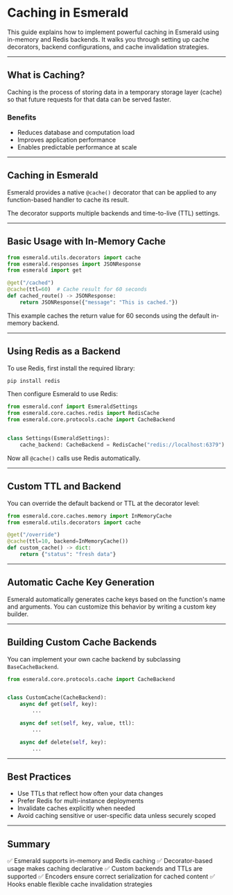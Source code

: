# Caching in Esmerald

This guide explains how to implement powerful caching in Esmerald using in-memory and Redis backends.
It walks you through setting up cache decorators, backend configurations, and cache invalidation strategies.

---

## What is Caching?

Caching is the process of storing data in a temporary storage layer (cache) so that future requests for that data can
be served faster.

### Benefits
- Reduces database and computation load
- Improves application performance
- Enables predictable performance at scale

---

## Caching in Esmerald

Esmerald provides a native `@cache()` decorator that can be applied to any function-based handler to cache its result.

The decorator supports multiple backends and time-to-live (TTL) settings.

---

## Basic Usage with In-Memory Cache

```python
from esmerald.utils.decorators import cache
from esmerald.responses import JSONResponse
from esmerald import get

@get("/cached")
@cache(ttl=60)  # Cache result for 60 seconds
def cached_route() -> JSONResponse:
    return JSONResponse({"message": "This is cached."})
```

This example caches the return value for 60 seconds using the default in-memory backend.

---

## Using Redis as a Backend

To use Redis, first install the required library:

```bash
pip install redis
```

Then configure Esmerald to use Redis:

```python
from esmerald.conf import EsmeraldSettings
from esmerald.core.caches.redis import RedisCache
from esmerald.core.protocols.cache import CacheBackend


class Settings(EsmeraldSettings):
    cache_backend: CacheBackend = RedisCache("redis://localhost:6379")
```

Now all `@cache()` calls use Redis automatically.

---

## Custom TTL and Backend

You can override the default backend or TTL at the decorator level:

```python
from esmerald.core.caches.memory import InMemoryCache
from esmerald.utils.decorators import cache

@get("/override")
@cache(ttl=10, backend=InMemoryCache())
def custom_cache() -> dict:
    return {"status": "fresh data"}
```

---

## Automatic Cache Key Generation

Esmerald automatically generates cache keys based on the function's name and arguments.
You can customize this behavior by writing a custom key builder.

---

## Building Custom Cache Backends

You can implement your own cache backend by subclassing `BaseCacheBackend`.

```python
from esmerald.core.protocols.cache import CacheBackend


class CustomCache(CacheBackend):
    async def get(self, key):
        ...

    async def set(self, key, value, ttl):
        ...

    async def delete(self, key):
        ...
```

---

## Best Practices

- Use TTLs that reflect how often your data changes
- Prefer Redis for multi-instance deployments
- Invalidate caches explicitly when needed
- Avoid caching sensitive or user-specific data unless securely scoped

---

## Summary

✅ Esmerald supports in-memory and Redis caching
✅ Decorator-based usage makes caching declarative
✅ Custom backends and TTLs are supported
✅ Encoders ensure correct serialization for cached content
✅ Hooks enable flexible cache invalidation strategies
